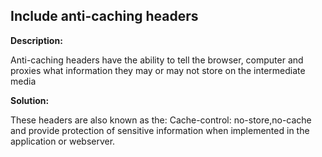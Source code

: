 
Include anti-caching headers
-------


**Description:**

Anti-caching headers have the ability to tell the browser, computer and proxies what information they may or may not store on
the intermediate media


**Solution:**

These headers are also known as the: Cache-control: no-store,no-cache and provide protection of sensitive information when implemented in the application or webserver.	